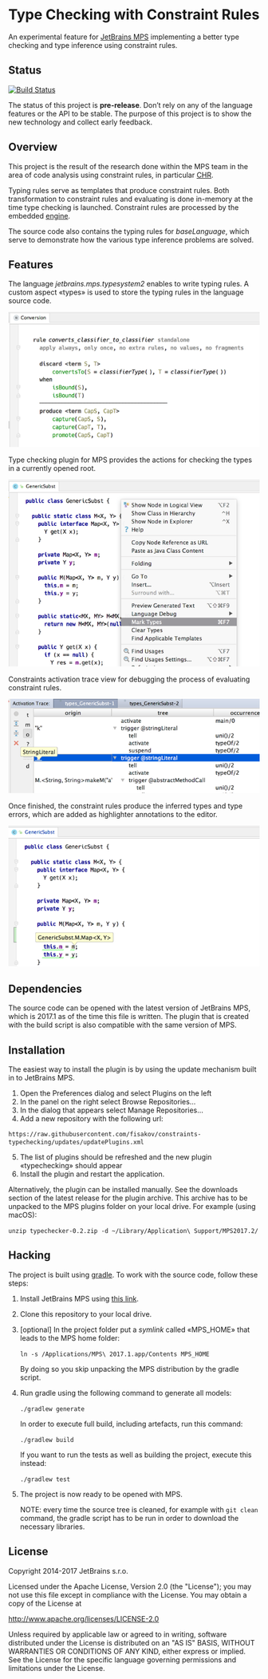 # Type Checking with Constraint Rules

An experimental feature for [JetBrains MPS](https://jetbrains.com/mps) implementing a better type checking and type inference using constraint rules.

## Status

[![Build Status](https://travis-ci.org/fisakov/constraints-typechecking.svg?branch=master)](https://travis-ci.org/fisakov/constraints-typechecking)

The status of this project is **pre-release**. Don’t rely on any of the language features or the API to be stable. The purpose of this project is to show the new technology and collect early feedback.

## Overview

This project is the result of the research done within the MPS team in the area of code analysis using constraint rules, in particular [CHR](http://www.informatik.uni-ulm.de/pm/fileadmin/pm/home/fruehwirth/constraint-handling-rules-book.html).

Typing rules serve as templates that produce constraint rules. Both transformation to constraint rules and evaluating is done in-memory at the time type checking is launched. Constraint rules are processed by the embedded [engine](https://github.com/fisakov/conreactor).

The source code also contains the typing rules for *baseLanguage*, which serve to demonstrate how the various type inference problems are solved.

## Features

The language *jetbrains.mps.typesystem2* enables to write typing rules. A custom aspect «types» is used to store the typing rules in the language source code.

![Example of a typing rule](/doc/img/typing-rule-example.png)

Type checking plugin for MPS provides the actions for checking the types in a currently opened root.

![](/doc/img/menu-example.png)

Constraints activation trace view for debugging the process of evaluating constraint rules.

![Activation trace](/doc/img/activation-trace-example.png)

Once finished, the constraint rules produce the inferred types and type errors, which are added as highlighter annotations to the editor.

![](doc/img/type-annotation-example.png)

## Dependencies

The source code can be opened with the latest version of JetBrains MPS, which is 2017.1 as of the time this file is written. The plugin that is created with the build script is also compatible with the same version of MPS.

## Installation

The easiest way to install the plugin is by using the update mechanism built in to JetBrains MPS. 

1. Open the Preferences dialog and select Plugins on the left
2. In the panel on the right select Browse Repositories…
3. In the dialog that appears select Manage Repositories…
4. Add a new repository with the following url:
```
https://raw.githubusercontent.com/fisakov/constraints-typechecking/updates/updatePlugins.xml
```
5. The list of plugins should be refreshed and the new plugin «typechecking» should appear
6. Install the plugin and restart the application.

Alternatively, the plugin can be installed manually. See the downloads section of the latest release for the plugin archive. This archive has to be unpacked to the MPS plugins folder on your local drive. For example (using macOS):

`unzip typechecker-0.2.zip -d ~/Library/Application\ Support/MPS2017.2/`

## Hacking

The project is built using [gradle](http://www.gradle.org). To work with the source code, follow these steps:

1. Install JetBrains MPS using [this link](https://jetbrains.com/mps/download).
2. Clone this repository to your local drive.
3. [optional] In the project folder put a *symlink* called «MPS_HOME» that leads to the MPS home folder:

    `ln -s /Applications/MPS\ 2017.1.app/Contents MPS_HOME`

    By doing so you skip unpacking the MPS distribution by the gradle script.

4. Run gradle using the following command to generate all models:

    `./gradlew generate`

    In order to execute full build, including artefacts, run this command:

    `./gradlew build`

    If you want to run the tests as well as building the project, execute this instead:

    `./gradlew test`

5. The project is now ready to be opened with MPS.

    NOTE: every time the source tree is cleaned, for example with `git clean` command, the gradle script has to be run in order to download the necessary libraries.

## License

Copyright 2014-2017 JetBrains s.r.o.

Licensed under the Apache License, Version 2.0 (the "License");
you may not use this file except in compliance with the License.
You may obtain a copy of the License at

http://www.apache.org/licenses/LICENSE-2.0

Unless required by applicable law or agreed to in writing, software
distributed under the License is distributed on an "AS IS" BASIS,
WITHOUT WARRANTIES OR CONDITIONS OF ANY KIND, either express or implied.
See the License for the specific language governing permissions and
limitations under the License.

